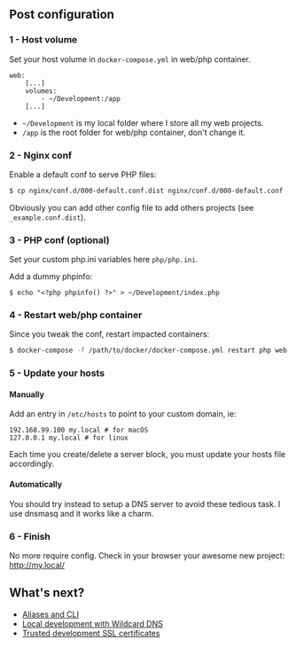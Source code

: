 ## Post configuration

### 1 - Host volume

Set your host volume in `docker-compose.yml` in web/php container.

```
web:
    [...]
    volumes:
        - ~/Development:/app
    [...]
```

- `~/Development` is my local folder where I store all my web projects.
- `/app` is the root folder for web/php container, don't change it.

### 2 - Nginx conf

Enable a default conf to serve PHP files:

```sh
$ cp nginx/conf.d/000-default.conf.dist nginx/conf.d/000-default.conf
```

Obviously you can add other config file to add others projects (see `_example.conf.dist`).

### 3 - PHP conf (optional)

Set your custom php.ini variables here `php/php.ini`.

Add a dummy phpinfo: 

```
$ echo "<?php phpinfo() ?>" > ~/Development/index.php
```

### 4 - Restart web/php container

Since you tweak the conf, restart impacted containers:

```sh
$ docker-compose -f /path/to/docker/docker-compose.yml restart php web
```

### 5 - Update your hosts

#### Manually

Add an entry in `/etc/hosts` to point to your custom domain, ie:

```
192.168.99.100 my.local # for macOS
127.0.0.1 my.local # for linux
```

Each time you create/delete a server block, you must update your hosts file accordingly.

#### Automatically

You should try instead to setup a DNS server to avoid these tedious task.
I use dnsmasq and it works like a charm.

### 6 - Finish

No more require config. Check in your browser your awesome new project: http://my.local/


## What's next?
* [Aliases and CLI](aliases.md)
* [Local development with Wildcard DNS](doc/dns.md)
* [Trusted development SSL certificates](doc/ssl.md)